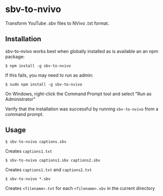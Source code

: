 # sbv-to-nvivo
Transform YouTube .sbv files to NVivo .txt format.

## Installation
sbv-to-nvivo works best when globally installed as is available an an npm package:

    $ npm install -g sbv-to-nvivo

If this fails, you may need to run as admin:

    $ sudo npm install -g sbv-to-nvivo

On Windows, right-click the Command Prompt tool and select "Run as Administrator"

Verify that the installation was successful by running `sbv-to-nvivo` from a command prompt.

## Usage
    $ sbv-to-nvivo captions.sbv

Creates `captions1.txt`

    $ sbv-to-nvivo captions1.sbv captions2.sbv

Creates `captions1.txt` and `captions2.txt`

    $ sbv-to-nvivo *.sbv

Creates `<filename>.txt` for each `<filename>.sbv` in the current directory

